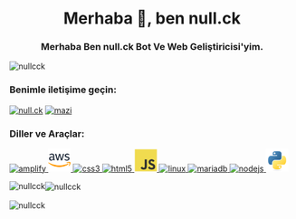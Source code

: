 <h1 align="center">Merhaba 👋, ben null.ck</h1>
<h3 align="center">Merhaba Ben null.ck Bot Ve Web Geliştiricisi'yim.</h3>

<p align=" left"> <img src = "https://komarev.com/ghpvc/?username=nullcck&label=Profile%20views&color=0e75b6&style=flat" alt = "nullcck" /> </p>

<h3 align = "left"> Benimle iletişime geçin:</h3>
<p align="left">
<a href="https://dev.to/null.ck" target="blank"><img align="center" src="https ://raw.githubusercontent.com/rahuldkjain/github-profile-readme-generator/master/src/images/icons/Social/devto.svg" alt = "null.ck" height = "30" genişlik = "40" /></a>
<a href = "https://discord.gg/mazi" target = "blank"><img align = "center" src = "https://raw.githubusercontent.com/rahuldkjain/github" -profile-readme-generator/master/src/images/icons/Social/discord.svg" alt = "mazi" height = "30" genişlik = "40" /></a>
</p>

<h3 align= "left">Diller ve Araçlar:</h3>
<p align = "left"> <a href = "https://aws.amazon.com/amplify/" target = "_blank" rel = "noreferrer"> <img src = "https://docs.amplify. aws/assets/logo-dark.svg" alt = "amplify" width = "40" height = "40"/> </a> <a href = "https://aws.amazon.com" target = "_blank " rel = "noreferrer"> <img src = "https://raw.githubusercontent.com/devicons/devicon/master/icons/amazonwebservices/amazonwebservices-original-wordmark.svg" alt = "aws" width = "40" height = "40"/> </a> <a href = "https://www.w3schools.com/css/" target = "_blank" rel = "noreferrer"> <img src = "https://raw .githubusercontent.com/devicons/devicon/master/icons/css3/css3-original-wordmark.svg" alt = "css3" width = "40" height = "40"/> </a> <a href = "https ://www.w3.org/html/" target = "_blank" rel = "noreferrer"> <img src = "https://raw.githubusercontent.com/devicons/devicon/master/icons/html5/html5- orijinal-wordmark.svg" alt = "html5" genişlik = "40" yükseklik = "40"/> </a> <a href = "https://developer.mozilla.org/en-US/docs/Web/ JavaScript" target = "_blank" rel = "noreferrer"> <img src = "https://raw.githubusercontent.com/devicons/devicon/master/icons/javascript/javascript-original.svg" alt = "javascript" genişlik ="40" height = "40"/> </a> <a href = "https://www.linux.org/" target = "_blank" rel = "noreferrer"> <img src = "https:/ /raw.githubusercontent.com/devicons/devicon/master/icons/linux/linux-original.svg" alt = "linux" width = "40" height = "40"/> </a> <a href = "https ://mariadb.org/" target = "_blank" rel = "noreferrer"> <img src = "https://www.vectorlogo.zone/logos/mariadb/mariadb-icon.svg" alt = "mariadb" genişlik ="40" height = "40"/> </a> <a href = "https://nodejs.org" target = "_blank" rel = "noreferrer"> <img src = "https://raw. githubusercontent.com/devicons/devicon/master/icons/nodejs/nodejs-original-wordmark.svg" alt = "nodejs" width = "40" height = "40"/> </a> <a href = "https: //www.python.org" target = "_blank" rel = "noreferrer"> <img src = "https://raw.githubusercontent.com/devicons/devicon/master/icons/python/python-original.svg" alt = "python" width = "40" height = "40"/> </a> </p>

<p><img align = "left" src = "https://github-readme-stats. vercel.app/api/top-langs?username=nullcck&show_icons=true&locale=en&layout=compact" alt = "nullcck" /></p>

<p> <img align = "center" src = "https:// github-readme-stats.vercel.app/api?username=nullcck&show_icons=true&locale=en" alt = "nullcck" /></p>

<p><img align = "center" src = "https://github- benioku-streak-stats.herokuapp.com/?user=nullcck&" alt="nullcck" /></p>
